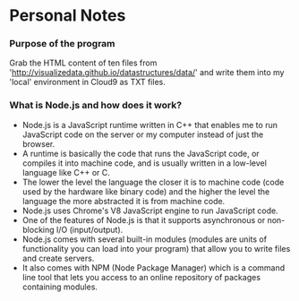 # Personal Notes

### Purpose of the program
Grab the HTML content of ten files from 'http://visualizedata.github.io/datastructures/data/' and write them into my 'local' environment in Cloud9 as TXT files.

### What is Node.js and how does it work?
- Node.js is a JavaScript runtime written in C++ that enables me to run JavaScript code on the server or my computer instead of just the browser.
- A runtime is basically the code that runs the JavaScript code, or compiles it into machine code, and is usually written in a low-level language like C++ or C.
- The lower the level the language the closer it is to machine code (code used by the hardware like binary code) and the higher the level the language the more abstracted it is from machine code.
- Node.js uses Chrome's V8 JavaScript engine to run JavaScript code.
- One of the features of Node.js is that it supports asynchronous or non-blocking I/O (input/output).
- Node.js comes with several built-in modules (modules are units of functionality you can load into your program) that allow you to write files and create servers.
- It also comes with NPM (Node Package Manager) which is a command line tool that lets you access to an online repository of packages containing modules.